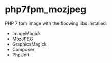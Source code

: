 # php7fpm_mozjpeg
PHP 7 fpm image with the floowing libs installed:
- ImageMagick
- MozJPEG
- GraphicsMagick
- Composer
- PhpUnit

